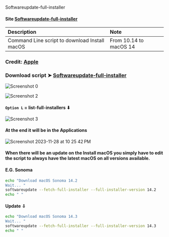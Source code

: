 Softwareupdate-full-installer

#### Site [Softwareupdate-full-installer](https://chris1111.github.io/Softwareupdate-full-installer/) 


Description|Note
:----|:----
Command Line script to download Install macOS |From 10.14 to macOS 14

### Credit: [Apple](https://support.apple.com/en-us/HT211683)

### Download script ➤ [Softwareupdate-full-installer ](https://github.com/chris1111/Softwareupdate-full-installer/raw/Master/Softwareupdate-full-installer.command.zip)

![Screenshot 0](https://github.com/chris1111/Softwareupdate-full-installer/assets/6248794/74513f83-b312-4d55-be3f-c4991c5a0787)

![Screenshot 2](https://github.com/chris1111/Softwareupdate-full-installer/assets/6248794/07227119-c9eb-423c-ae96-e68584050fe2)


#### `Option L` = list-full-installers ⬇︎
![Screenshot 3](https://github.com/chris1111/Softwareupdate-full-installer/assets/6248794/b193732d-bfd4-44ed-b6aa-b484ec66cde3)

#### At the end it will be in the Applications
![Screenshot 2023-11-28 at 10 25 42 PM](https://github.com/chris1111/Softwareupdate-full-installer/assets/6248794/16f27083-ffaf-4b2b-9b09-69239738720c)



#### When there will be an update on the Install macOS you simply have to edit the script to always have the latest macOS on all versions available.

#### E.G. Sonoma
```bash
echo "Download macOS Sonoma 14.2 
Wait... "
softwareupdate --fetch-full-installer --full-installer-version 14.2
echo " "
```
#### Update ⇩
```bash
echo "Download macOS Sonoma 14.3
Wait... "
softwareupdate --fetch-full-installer --full-installer-version 14.3
echo " "
```
